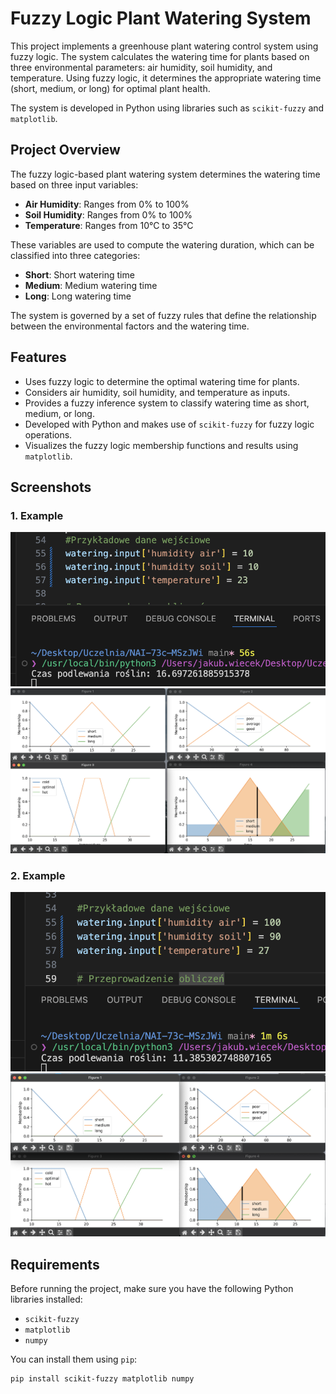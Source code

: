 # Fuzzy Logic Plant Watering System

This project implements a greenhouse plant watering control system using fuzzy logic. The system calculates the watering time for plants based on three environmental parameters: air humidity, soil humidity, and temperature. Using fuzzy logic, it determines the appropriate watering time (short, medium, or long) for optimal plant health.

The system is developed in Python using libraries such as `scikit-fuzzy` and `matplotlib`.

## Project Overview

The fuzzy logic-based plant watering system determines the watering time based on three input variables:

- **Air Humidity**: Ranges from 0% to 100%
- **Soil Humidity**: Ranges from 0% to 100%
- **Temperature**: Ranges from 10°C to 35°C

These variables are used to compute the watering duration, which can be classified into three categories:

- **Short**: Short watering time
- **Medium**: Medium watering time
- **Long**: Long watering time

The system is governed by a set of fuzzy rules that define the relationship between the environmental factors and the watering time.

## Features

- Uses fuzzy logic to determine the optimal watering time for plants.
- Considers air humidity, soil humidity, and temperature as inputs.
- Provides a fuzzy inference system to classify watering time as short, medium, or long.
- Developed with Python and makes use of `scikit-fuzzy` for fuzzy logic operations.
- Visualizes the fuzzy logic membership functions and results using `matplotlib`.

## Screenshots

### 1. Example

![logs](images/log1.png)
![graphs](images/graphs1.png)

### 2. Example

![logs](images/log2.png)
![graphs](images/graphs2.png)

## Requirements

Before running the project, make sure you have the following Python libraries installed:

- `scikit-fuzzy`
- `matplotlib`
- `numpy`

You can install them using `pip`:

```bash
pip install scikit-fuzzy matplotlib numpy

